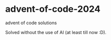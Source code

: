 # advent-of-code-2024

advent of code solutions

Solved without the use of AI (at least till now :D).
